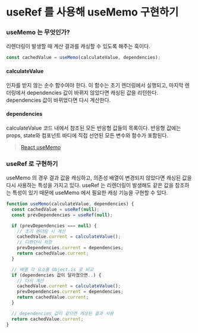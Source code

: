 # useRef 를 사용해 useMemo 구현하기

### useMemo 는 무엇인가?

리렌더링이 발생할 때 계산 결과를 캐싱할 수 있도록 해주는 훅이다.

```js
const cachedValue = useMemo(calculateValue, dependencies);
```

#### calculateValue

인자를 받지 않는 순수 함수여야 한다. 이 함수는 초기 렌더링에서 실행되고, 마지막 렌더링에서 dependencies 값이 바뀌지 않았다면 캐싱된 값을 리턴한다. dependencies 값이 바뀌었다면 다시 계산한다.

#### dependencies

calculateValue 코드 내에서 참조된 모든 반응형 값들의 목록이다. 반응형 값에는 props, state와 컴포넌트 바디에 직접 선언된 모든 변수와 함수가 포함된다. 

>[React useMemo](https://ko.react.dev/reference/react/useMemo)

### useRef 로 구현하기

useMemo 의 경우 결과 값을 캐싱하고, 의존성 배열이 변경되지 않았다면 캐싱된 값을 다시 사용하는 특성을 가지고 있다. useRef 는 리렌더링이 발생해도 같은 값을 참조하는 특성이 있기 때문에 useMemo 에서 필요한 캐싱 기능을 구현할 수 있다.

```js
function useMemo(calculateValue, dependencies) {
  const cachedValue = useRef(null);
  const prevDependencies = useRef(null);

  if (prevDependencies === null) {
    // 초기 렌더링 시 계산
    cachedValue.current = calculateValue();
    // 디펜던시 저장
    prevDependencies.current = dependencies;
    return cachedValue.current;
  }

  // 배열 각 요소를 Object.is 로 비교
  if (dependencies 값이 달라졌으면..) {
    // 다시 계산
    cachedValue.current = calculateValue();
    prevDependencies.current = dependencies;
    return cachedValue.current;
  }

  // dependencies 값이 같으면 캐싱된 결과 사용
  return cachedValue.current;
}
```